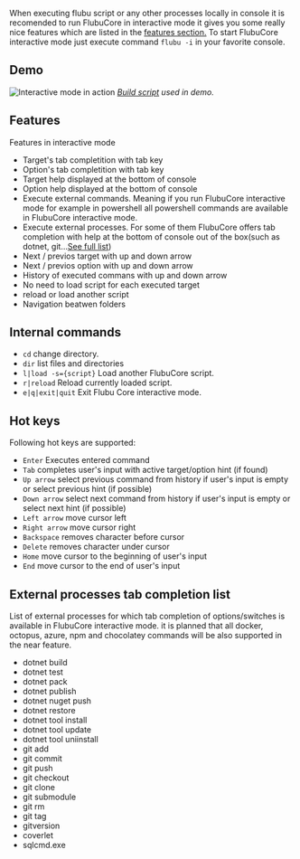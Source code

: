 

When executing flubu script or any other processes locally in console it is recomended to run FlubuCore in interactive mode it gives you some really nice features which are listed in the [features section.](#features) To start FlubuCore interactive mode just execute command `flubu -i` in your favorite console. 

## **Demo**
![Interactive mode in action](https://raw.githubusercontent.com/flubu-core/flubu.core/master/assets/FlubuCore_Interactive_mode_full.gif)
 *[Build script](https://gist.github.com/mzorec/c2e0d0572ed023f1d3ebbe72cb5903fc) used in demo.*

## **Features**

Features in interactive mode

- Target's tab completition with tab key
- Option's tab completition with tab key
- Target help displayed at the bottom of console
- Option help displayed at the bottom of console
- Execute external commands. Meaning if you run FlubuCore interactive mode for example in powershell all powershell commands are available in FlubuCore interactive mode.
- Execute external processes. For some of them FlubuCore offers tab completion with help at the bottom of console out of the box(such as dotnet, git...[See full list](#external-processes-tab-completion-list))
- Next / previos target with up and down arrow
- Next / previos option with up and down arrow
- History of executed commans with up and down arrow
- No need to load script for each executed target
- reload or load another script
- Navigation beatwen folders


## **Internal commands**

- `cd` change directory.
- `dir` list files and directories
- `l|load -s={script}` Load another FlubuCore script.
- `r|reload` Reload currently loaded script.
- `e|q|exit|quit` Exit Flubu Core interactive mode.

## **Hot keys**
Following hot keys are supported:

- `Enter` Executes entered command
- `Tab` completes user's input with active target/option hint (if found)
- `Up arrow` select previous command from history if user's input is empty or select previous hint (if possible)
- `Down arrow` select next command from history if user's input is empty or select next hint (if possible)
- `Left arrow` move cursor left
- `Right arrow` move cursor right
- `Backspace` removes character before cursor
- `Delete` removes character under cursor
- `Home` move cursor to the beginning of user's input
- `End` move cursor to the end of user's input

## External processes tab completion list

List of external processes for which tab completion of options/switches is available in FlubuCore interactive mode. 
it is planned that all docker, octopus, azure, npm and chocolatey commands will be also supported in the near feature.

- dotnet build
- dotnet test
- dotnet pack
- dotnet publish
- dotnet nuget push
- dotnet restore
- dotnet tool install
- dotnet tool update
- dotnet tool uniinstall
- git add
- git commit
- git push
- git checkout
- git clone
- git submodule
- git rm
- git tag
- gitversion
- coverlet
- sqlcmd.exe
